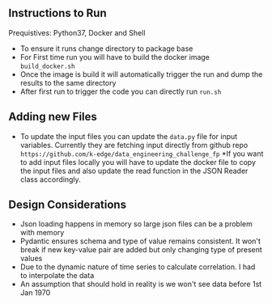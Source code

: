 ## Instructions to Run
Prequistives: Python37, Docker and Shell
* To ensure it runs change directory to package base
* For First time run you will have to build the docker image `build_docker.sh`
* Once the image is build it will automatically trigger the run and dump the results to the same directory
* After first run to trigger the code you can directly run `run.sh`

## Adding new Files
* To update the input files you can update the `data.py` file for input variables. Currently they are fetching input directly from github repo
`https://github.com/k-edge/data_engineering_challenge_fp` 
*If you want to add input files locally you will have to update the docker file to copy the input files and also update the read function in the JSON Reader class accordingly.

## Design Considerations
* Json loading happens in memory so large json files can be a problem with memory
* Pydantic ensures schema and type of value remains consistent. It won't break if new key-value pair are added but only changing type of present values
* Due to the dynamic nature of time series to calculate correlation. I had to interpolate the data
* An assumption that should hold in reality is we won't see data before 1st Jan 1970